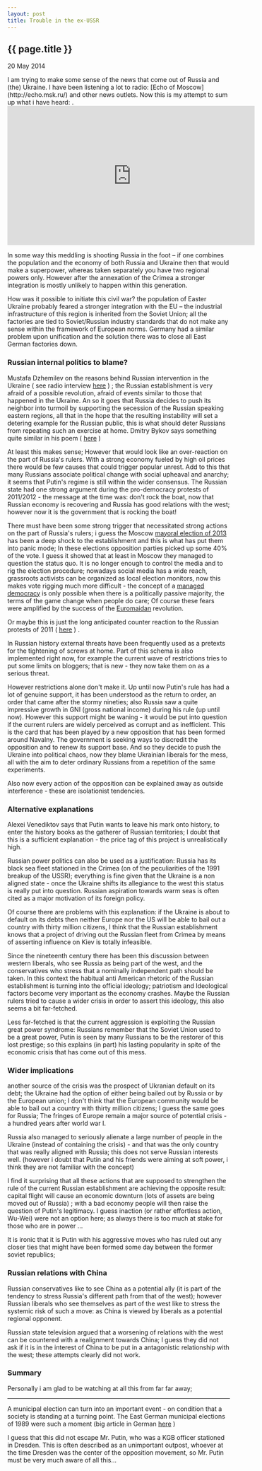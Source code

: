 ```yaml
---
layout: post
title: Trouble in the ex-USSR
---
```


{{ page.title }}
----------------

<p class="publish_date">
20 May 2014

</p>
I am trying to make some sense of the news that come out of Russia and (the) Ukraine. I have been listening a lot to radio: [Echo of Moscow](http://echo.msk.ru/) and other news outlets. Now this is my attempt to sum up what i have heard: .

<iframe width="560" height="315" src="https://www.youtube-nocookie.com/embed/Rw0KeJdAZkY" frameborder="0" allowfullscreen></iframe>

In some way this meddling is shooting Russia in the foot – if one combines the population and the economy of both Russia and Ukraine then that would make a superpower, whereas taken separately you have two regional powers only. However after the annexation of the Crimea a stronger integration is mostly unlikely to happen within this generation.

How was it possible to initiate this civil war?  the population of Easter Ukraine probably feared a stronger integration with the EU – the industrial infrastructure of this region is inherited from the Soviet Union; all the factories are tied to Soviet/Russian industry standards that do not make any sense within the framework of European norms. Germany had a similar problem upon unification and the solution there was to close all East German factories down.

### Russian internal politics to blame?

Mustafa Dzhemilev on the reasons behind Russian intervention in the Ukraine ( see radio interview [here](http://echo.msk.ru/sounds/1317438.html) ) ; the Russian establishment is very afraid of a possible revolution, afraid of events similar to those that happened in the Ukraine. An so it goes that Russia decides to push its neighbor into turmoil by supporting the secession of the Russian speaking eastern regions, all that in the hope that the resulting instability will set a detering example for the Russian public, this is what should deter Russians from repeating such an exercise at home. Dmitry Bykov says something quite similar in his poem ( [here](http://ru-bykov.livejournal.com/1929699.html) )

At least this makes sense; However that would look like an over-reaction on the part of Russia's rulers. With a strong economy fueled by high oil prices there would be few causes that could trigger popular unrest. Add to this that many Russians associate political change with social upheaval and anarchy; it seems that Putin's regime is still within the wider consensus. The Russian state had one strong argument during the pro-democracy protests of 2011/2012 - the message at the time was: don't rock the boat, now that Russian economy is recovering and Russia has good relations with the west; however now it is the government that is rocking the boat!

There must have been some strong trigger that necessitated strong actions on the part of Russia's rulers; i guess the Moscow [mayoral election of 2013](http://en.wikipedia.org/wiki/Moscow_mayoral_election,_2013) has been a deep shock to the establishment and this is what has put them into panic mode; In these elections opposition parties picked up some 40% of the vote. I guess it showed that at least in Moscow they managed to question the status quo. It is no longer enough to control the media and to rig the election procedure; nowadays social media has a wide reach, grassroots activists can be organized as local election monitors, now this makes vote rigging much more difficult - the concept of a [managed democracy](http://carnegieendowment.org/2005/10/18/essence-of-putin-s-managed-democracy/2a3) is only possible when there is a politically passive majority, the terms of the game change when people do care; Of course these fears were amplified by the success of the [Euromaidan](http://en.wikipedia.org/wiki/2014_Ukrainian_revolution) revolution.

Or maybe this is just the long anticipated counter reaction to the Russian protests of 2011 ( [here](http://en.wikipedia.org/wiki/2011%E2%80%9313_Russian_protests) ) .

In Russian history external threats have been frequently used as a pretexts for the tightening of screws at home. Part of this schema is also implemented right now, for example the current wave of restrictions tries to put some limits on bloggers; that is new - they now take them on as a serious threat.

However restrictions alone don't make it. Up until now Putin's rule has had a lot of genuine support, it has been understood as the return to order, an order that came after the stormy nineties; also Russia saw a quite impressive growth in GNI (gross national income) during his rule (up until now). However this support might be waning - it would be put into question if the current rulers are widely perceived as corrupt and as inefficient. This is the card that has been played by a new opposition that has been formed around Navalny. The government is seeking ways to discredit the opposition and to renew its support base. And so they decide to push the Ukraine into political chaos, now they blame Ukrainian liberals for the mess, all with the aim to deter ordinary Russians from a repetition of the same experiments.

Also now every action of the opposition can be explained away as outside interference - these are isolationist tendencies.

### Alternative explanations

Alexei Venediktov says that Putin wants to leave his mark onto history, to enter the history books as the gatherer of Russian territories; I doubt that this is a sufficient explanation - the price tag of this project is unrealistically high.

Russian power politics can also be used as a justification: Russia has its black sea fleet stationed in the Crimea (on of the peculiarities of the 1991 breakup of the USSR); everything is fine given that the Ukraine is a non aligned state - once the Ukraine shifts its allegiance to the west this status is really put into question. Russian aspiration towards warm seas is often cited as a major motivation of its foreign policy.

Of course there are problems with this explanation: if the Ukraine is about to default on its debts then neither Europe nor the US will be able to bail out a country with thirty million citizens, I think that the Russian establishment knows that a project of driving out the Russian fleet from Crimea by means of asserting influence on Kiev is totally infeasible.

Since the nineteenth century there has been this discussion between western liberals, who see Russia as being part of the west, and the conservatives who stress that a nominally independent path should be taken. In this context the habitual anti American rhetoric of the Russian establishment is turning into the official ideology; patriotism and Ideological factors become very important as the economy crashes. Maybe the Russian rulers tried to cause a wider crisis in order to assert this ideology, this also seems a bit far-fetched.

Less far-fetched is that the current aggression is exploiting the Russian great power syndrome: Russians remember that the Soviet Union used to be a great power, Putin is seen by many Russians to be the restorer of this lost prestige; so this explains (in part) his lasting popularity in spite of the economic crisis that has come out of this mess.

### Wider implications

another source of the crisis was the prospect of Ukranian default on its debt; the Ukraine had the option of either being bailed out by Russia or by the European union; I don't think that the European community would be able to bail out a country with thirty million citizens; I guess the same goes for Russia; The fringes of Europe remain a major source of potential crisis - a hundred years after world war I.

Russia also managed to seriously alienate a large number of people in the Ukraine (instead of containing the crisis) - and that was the only country that was really aligned with Russia; this does not serve Russian interests well. (however i doubt that Putin and his friends were aiming at soft power, i think they are not familiar with the concept)

I find it surprising that all these actions that are supposed to strengthen the rule of the current Russian establishment are achieving the opposite result: capital flight will cause an economic downturn (lots of assets are being moved out of Russia) ; with a bad economy people will then raise the question of Putin's legitimacy. I guess inaction (or rather effortless action, Wu-Wei) were not an option here; as always there is too much at stake for those who are in power ...

It is ironic that it is Putin with his aggressive moves who has ruled out any closer ties that might have been formed some day between the former soviet republics;

### Russian relations with China

Russian conservatives like to see China as a potential ally (it is part of the tendency to stress Russia's different path from that of the west); however Russian liberals who see themselves as part of the west like to stress the systemic risk of such a move: as China is viewed by liberals as a potential regional opponent.

Russian state television argued that a worsening of relations with the west can be countered with a realignment towards China; I guess they did not ask if it is in the interest of China to be put in a antagonistic relationship with the west; these attempts clearly did not work.

### Summary

Personally i am glad to be watching at all this from far far away;

------------------------------------------------------------------------

A municipal election can turn into an important event - on condition that a society is standing at a turning point. The East German municipal elections of 1989 were such a moment (big article in German [here](http://de.wikipedia.org/wiki/Wende_und_friedliche_Revolution_in_der_DDR#Gezielter_B.C3.BCrgerprotest_gegen_Kommunalwahlf.C3.A4lschungen) )

I guess that this did not escape Mr. Putin, who was a KGB officer stationed in Dresden. This is often described as an unimportant outpost, whoever at the time Dresden was the center of the opposition movement, so Mr. Putin must be very much aware of all this...
